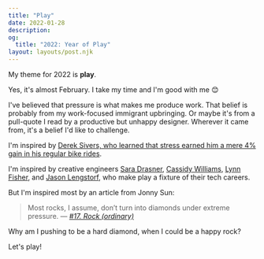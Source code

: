 ```yaml
---
title: "Play"
date: 2022-01-28
description:
og:
  title: "2022: Year of Play"
layout: layouts/post.njk
---
```


My theme for 2022 is **play**.

Yes, it's almost February.
I take my time and I'm good with me 😊

I've believed that pressure is what makes me produce work.
That belief is probably from my work-focused immigrant upbringing. Or maybe it's from a pull-quote I read by a productive but unhappy designer. Wherever it came from, it's a belief I'd like to challenge.

I'm inspired by [Derek Sivers, who learned that stress earned him a mere 4% gain in his regular bike rides](https://sive.rs/relax).

I'm inspired by creative engineers [Sara Drasner](https://twitter.com/sarah_edo/), [Cassidy Williams](https://twitter.com/cassidoo), [Lynn Fisher](https://twitter.com/lynnandtonic), and [Jason Lengstorf](https://twitter.com/jlengstorf), who make play a fixture of their tech careers.

But I'm inspired most by an article from Jonny Sun:

> Most rocks, I assume, don’t turn into diamonds under extreme pressure. _— [#17. Rock (ordinary)](https://jonnysun.bulletin.com/17-rock)_

Why am I pushing to be a hard diamond, when I could be a happy rock?

Let's play!
